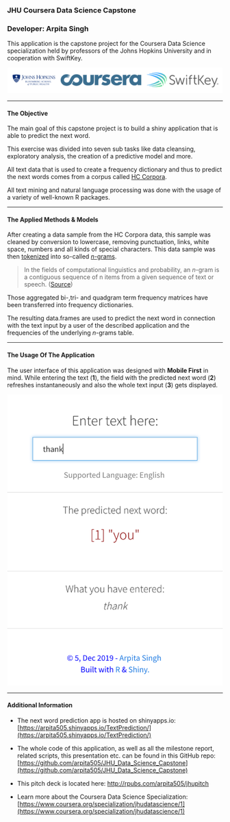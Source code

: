 ### JHU Coursera Data Science Capstone
### Developer: Arpita Singh


This application is the capstone project for the Coursera Data Science specialization held by professors of the Johns Hopkins University and in cooperation with SwiftKey.

![SwiftKey, Bloomberg & Coursera](logos.png)

******

#### The Objective

The main goal of this capstone project is to build a shiny application that is able to predict the next word. 

This exercise was divided into seven sub tasks like data cleansing, exploratory analysis, the creation of a predictive model and more.

All text data that is used to create a frequency dictionary and thus to predict the next words comes from a corpus called [HC Corpora](http://www.corpora.heliohost.org/). 

All text mining and natural language processing was done with the usage of a variety of well-known R packages.

******

#### The Applied Methods & Models

After creating a data sample from the HC Corpora data, this sample was cleaned by conversion to lowercase, removing punctuation, links, white space, numbers and all kinds of special characters.
This data sample was then [tokenized](http://en.wikipedia.org/wiki/Tokenization_%28lexical_analysis%29) into so-called [*n*-grams](http://en.wikipedia.org/wiki/N-gram). 
> In the fields of computational linguistics and probability, an *n*-gram is a contiguous sequence of n items from a given sequence of text or speech. ([Source](http://en.wikipedia.org/wiki/N-gram))


Those aggregated bi-,tri- and quadgram term frequency matrices have been transferred into frequency dictionaries.

The resulting data.frames are used to predict the next word in connection with the text input by a user of the described application and the frequencies of the underlying *n*-grams table.

******

#### The Usage Of The Application


The user interface of this application was designed with **Mobile First** in mind. While entering the text (**1**), the field with the predicted next word (**2**) refreshes instantaneously and  also the whole text input (**3**) gets displayed.

![Application Screenshot](app-screenshot.png)

******
#### Additional Information

* The next word prediction app is hosted on shinyapps.io: [https://arpita505.shinyapps.io/TextPrediction/](https://arpita505.shinyapps.io/TextPrediction/)


* The whole code of this application, as well as all the milestone report, related scripts, this presentation  etc. can be found in this GitHub repo: [https://github.com/arpita505/JHU_Data_Science_Capstone](https://github.com/arpita505/JHU_Data_Science_Capstone)

* This pitch deck is located here: [http://rpubs.com/arpita505/jhupitch ](http://rpubs.com/arpita505/jhupitch)

* Learn more about the Coursera Data Science Specialization: [https://www.coursera.org/specialization/jhudatascience/1](https://www.coursera.org/specialization/jhudatascience/1)

